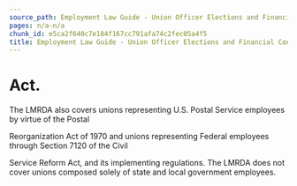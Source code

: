 ```yaml
---
source_path: Employment Law Guide - Union Officer Elections and Financial Controls.md
pages: n/a-n/a
chunk_id: e5ca2f640c7e184f167cc791afa74c2fec05a4f5
title: Employment Law Guide - Union Officer Elections and Financial Controls
---
```

# Act.

The LMRDA also covers unions representing U.S. Postal Service employees by virtue of the Postal

Reorganization Act of 1970 and unions representing Federal employees through Section 7120 of the Civil

Service Reform Act, and its implementing regulations. The LMRDA does not cover unions composed solely of state and local government employees.
